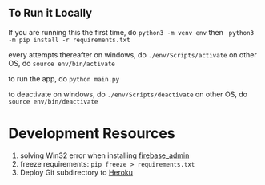 ## To Run it Locally
If you are running this the first time, do
`python3 -m venv env`   then
` python3 -m pip install -r requirements.txt`

every attempts thereafter
on windows, do
`./env/Scripts/activate`
on other OS, do
`source env/bin/activate`

to run the app, do
`python main.py`

to deactivate 
on windows, do
`./env/Scripts/deactivate`
on other OS, do
`source env/bin/deactivate`

# Development Resources
1. solving Win32 error when installing [firebase_admin ](https://stackoverflow.com/questions/51912999/could-not-install-packages-due-to-an-environmenterror-winerror-5-access-is-de) 
2. freeze requirements: `pip freeze > requirements.txt`
3. Deploy Git subdirectory to [Heroku](https://medium.com/@shalandy/deploy-git-subdirectory-to-heroku-ea05e95fce1f)

